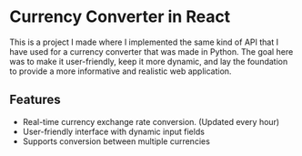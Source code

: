 # Currency Converter in React
This is a project I made where I implemented the same kind of API that I have used for a currency converter that was made in Python. 
The goal here was to make it user-friendly, keep it more dynamic, and lay the foundation to provide a more informative and realistic web application. 

## Features
- Real-time currency exchange rate conversion. (Updated every hour)
- User-friendly interface with dynamic input fields
- Supports conversion between multiple currencies
